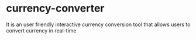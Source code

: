 # currency-converter
It is an user friendly interactive currency conversion tool that allows users to convert currency in real-time
